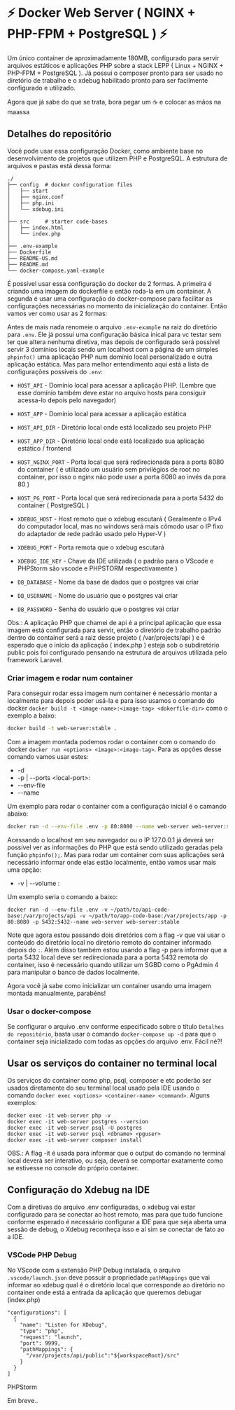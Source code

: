 # :zap: Docker Web Server ( NGINX + PHP-FPM + PostgreSQL ) :zap:

Um único container de aproximadamente 180MB, configurado para servir arquivos estáticos e aplicações PHP sobre a stack LEPP ( Linux + NGINX + PHP-FPM + PostgreSQL ). Já possui o composer pronto para ser usado no diretório de trabalho e o xdebug habilitado pronto para ser facilmente configurado e utilizado.

Agora que já sabe do que se trata, bora pegar um :coffee: e colocar as mãos na maassa

## Detalhes do repositório

Você pode usar essa configuração Docker, como ambiente base no desenvolvimento de projetos que utilizem PHP e PostgreSQL. A estrutura de arquivos e pastas está dessa forma:

```
./
├── config  # docker configuration files
│   ├── start
│   ├── nginx.conf
│   ├── php.ini
│   └── xdebug.ini
│
├── src     # starter code-bases
│   ├── index.html
│   └── index.php
│
├── .env-example
├── Dockerfile
├── README-US.md
├── README.md
└── docker-compose.yaml-example
```

É possível usar essa configuração do docker de 2 formas. A primeira é criando uma imagem do dockerfile e então roda-la em um container. A segunda é usar uma configuração do docker-compose para facilitar as configurações necessárias no momento da inicialização do container. Então vamos ver como usar as 2 formas:

Antes de mais nada renomeie o arquivo `.env-example` na raiz do diretório para `.env`. Ele já possui uma configuração básica inical para vc testar sem ter que altera nenhuma diretiva, mas depois de configurado será possível servir 3 domínios locais sendo um localhost com a página de um simples `phpinfo()` uma aplicação PHP num domínio local personalizado e outra aplicação estática. Mas para melhor entendimento aqui está a lista de configurações possíveis do `.env`:

- `HOST_API` - Domínio local para acessar a aplicação PHP. (Lembre que esse domínio também deve estar no arquivo hosts para consiguir acessa-lo depois pelo navegador)

- `HOST_APP` - Domínio local para acessar a aplicação estática

- `HOST_API_DIR` - Diretório local onde está localizado seu projeto PHP

- `HOST_APP_DIR` - Diretório local onde está localizado sua aplicação estático / frontend

- `HOST_NGINX_PORT` - Porta local que será redirecionada para a porta 8080 do container ( é utilizado um usuário sem privilégios de root no container, por isso o nginx não pode usar a porta 8080 ao invés da pora 80 )

- `HOST_PG_PORT` - Porta local que será redirecionada para a porta 5432 do container ( PostgreSQL )

- `XDEBUG_HOST` - Host remoto que o xdebug escutará ( Geralmente o IPv4 do computador local, mas no windows será mais cômodo usar o IP fixo do adaptador de rede padrão usado pelo Hyper-V )

- `XDEBUG_PORT` - Porta remota que o xdebug escutará

- `XDEBUG_IDE_KEY` - Chave da IDE utilizada ( o padrão para o VScode e PHPStorm são vscode e PHPSTORM respectivamente )

- `DB_DATABASE` - Nome da base de dados que o postgres vai criar

- `DB_USERNAME` - Nome do usuário que o postgres vai criar

- `DB_PASSWORD` - Senha do usuário que o postgres vai criar

Obs.: A aplicação PHP que chamei de api é a principal aplicação que essa imagem está configurada para servir, então o diretório de trabalho padrão dentro do container será a raiz desse projeto ( /var/projects/api ) e é esperado que o início da aplicação ( index.php ) esteja sob o subdiretório public pois foi configurado pensando na estrutura de arquivos utilizada pelo framework Laravel.

### Criar imagem e rodar num container

Para conseguir rodar essa imagem num container é necessário montar a localmente para depois poder usá-la e para isso usamos o comando do docker `docker build -t <image-name>:<image-tag> <dokerfile-dir>` como o exemplo a baixo:

```bash
docker build -t web-server:stable .
```
Com a imagem montada podemos rodar o container com o comando do docker `docker run <options> <image>:<image-tag>`. Para as opções desse comando vamos usar estes:

- -d
- -p | --ports &lt;local-port>:<container-port>
- --env-file <env-file-path>
- --name <container-name>

Um exemplo para rodar o container com a configuração inicial é o camando abaixo:

```bash
docker run -d --env-file .env -p 80:8080 --name web-server web-server:stable
```

Acessando o localhost em seu navegador ou o IP 127.0.0.1 já deverá ser possível ver as informações do PHP que está sendo utilizado geradas pela função `phpinfo();`. Mas para rodar um container com suas aplicações será necessário informar onde elas estão localmente, então vamos usar mais uma opção:

- -v | --volume <local-path>:<container-path>

Um exemplo seria o comando a baixo:

```
docker run -d --env-file .env -v ~/path/to/api-code-base:/var/projects/api -v ~/path/to/app-code-base:/var/projects/app -p 80:8080 -p 5432:5432--name web-server web-server:stable
```

Note que agora estou passando dois diretórios com a flag -v que vai usar o conteúdo do diretório local no diretório remoto do container informado depois do `:`. Além disso também estou usando a flag -p para informar que a porta 5432 local deve ser redirecionada para a porta 5432 remota do container, isso é necessário quando utilizar um SGBD como o PgAdmin 4 para manipular o banco de dados localmente.

Agora você já sabe como inicializar um container usando uma imagem montada manualmente, parabéns!

### Usar o docker-compose

Se configurar o arquivo .env conforme especificado sobre o título `Detalhes do repositório`, basta usar o comando `docker-compose up -d` para que o container seja inicializado com todas as opções do arquivo .env. Fácil né?! 

## Usar os serviços do container no terminal local

Os serviços do container como php, psql, composer e etc poderão ser usados diretamente do seu terminal local usado pela IDE usando o comando `docker exec <options> <container-name> <command>`. Alguns exemplos:

```
docker exec -it web-server php -v
docker exec -it web-server postgres --version
docker exec -it web-server psql -U postgres
docker exec -it web-server psql <dbname> <pguser>
docker exec -it web-server composer install
```
OBS.: A flag -it é usada para informar que o output do comando no terminal local deverá ser interativo, ou seja, deverá se comportar exatamente como se estivesse no console do próprio container.

## Configuração do Xdebug na IDE

Com a diretivas do arquivo .env configuradas, o xdebug vai estar configurado para se conectar ao host remoto, mas para que tudo funcione conforme esperado é necessário configurar a IDE para que seja aberta uma sessão de debug, o Xdebug reconheça isso e aí sim se conectar de fato ao a IDE.

### VSCode PHP Debug

No VScode com a extensão PHP Debug instalada, o arquivo `.vscode/launch.json` deve possuir a propriedade `pathMappings` que vai informar ao xdebug qual é o diretório local que corresponde ao diretório no container onde está a entrada da aplicação que queremos debugar (index.php)

```
"configurations": [
  {
    "name": "Listen for XDebug",
    "type": "php",
    "request": "launch",
    "port": 9999,
    "pathMappings": {
      "/var/projects/api/public":"${workspaceRoot}/src"
    }
  }
]
```

PHPStorm

Em breve..